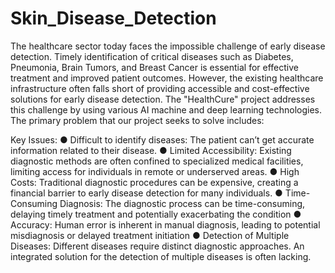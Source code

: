 # Skin_Disease_Detection
The healthcare sector today faces the impossible challenge of early disease detection. Timely
identification of critical diseases such as Diabetes, Pneumonia, Brain Tumors, and Breast Cancer is
essential for effective treatment and improved patient outcomes. However, the existing healthcare
infrastructure often falls short of providing accessible and cost-effective solutions for early disease
detection. The "HealthCure" project addresses this challenge by using various AI machine and
deep learning technologies. The primary problem that our project seeks to solve includes:

Key Issues:
● Difficult to identify diseases: The patient can’t get accurate information related to their
disease.
● Limited Accessibility: Existing diagnostic methods are often confined to specialized
medical facilities, limiting access for individuals in remote or underserved areas.
● High Costs: Traditional diagnostic procedures can be expensive, creating a financial
barrier to early disease detection for many individuals.
● Time-Consuming Diagnosis: The diagnostic process can be time-consuming, delaying
timely treatment and potentially exacerbating the condition
● Accuracy: Human error is inherent in manual diagnosis, leading to potential misdiagnosis
or delayed treatment initiation
● Detection of Multiple Diseases: Different diseases require distinct diagnostic approaches.
An integrated solution for the detection of multiple diseases is often lacking.
